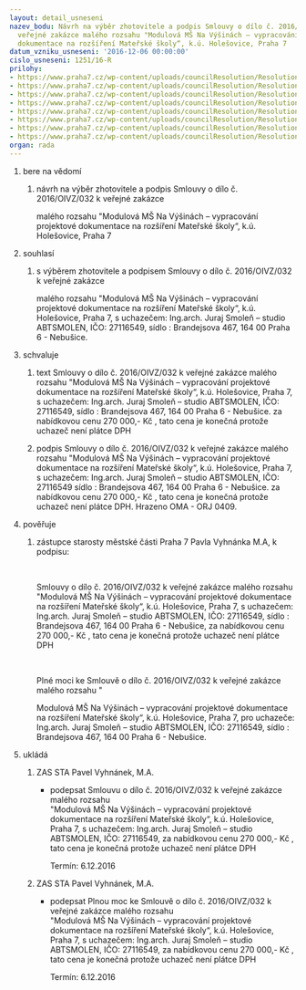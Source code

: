 ```yaml
---
layout: detail_usneseni
nazev_bodu: Návrh na výběr zhotovitele a podpis Smlouvy o dílo č. 2016/OIVZ/032 k
  veřejné zakázce malého rozsahu "Modulová MŠ Na Výšinách – vypracování projektové
  dokumentace na rozšíření Mateřské školy“, k.ú. Holešovice, Praha 7
datum_vzniku_usneseni: '2016-12-06 00:00:00'
cislo_usneseni: 1251/16-R
prilohy:
- https://www.praha7.cz/wp-content/uploads/councilResolution/Resolutions/28424/export/1_Duvodova_zprava_2560~142725.doc
- https://www.praha7.cz/wp-content/uploads/councilResolution/Resolutions/28424/export/2Zduvodnenizadanizakazkyjednomudodavateli~142724.pdf
- https://www.praha7.cz/wp-content/uploads/councilResolution/Resolutions/28424/export/4Krycilistnabidky~142722.pdf
- https://www.praha7.cz/wp-content/uploads/councilResolution/Resolutions/28424/export/5Smlouvaodilokonecna~142721.doc
- https://www.praha7.cz/wp-content/uploads/councilResolution/Resolutions/28424/export/6PlnamocPrilohac3smlouvyodilo~142720.doc
- https://www.praha7.cz/wp-content/uploads/councilResolution/Resolutions/28424/export/7Vyzvakpodaninabidky~142719.pdf
- https://www.praha7.cz/wp-content/uploads/councilResolution/Resolutions/28424/export/8ORJurajSmolen~142718.pdf
- https://www.praha7.cz/wp-content/uploads/councilResolution/Resolutions/28424/export/export~297151.pdf
organ: rada
---
```

<OL class=urzList_view id=urzList>
<LI class=urzClass1><SPAN name="1">bere na vědomí</SPAN> 
<OL class=urzOlClass>
<LI class=urzClass2 style="TEXT-ALIGN: left"><SPAN>
<P>návrh na výběr zhotovitele a podpis Smlouvy o dílo č. 2016/OIVZ/032 k veřejné zakázce</P>
<P>malého rozsahu "Modulová MŠ Na Výšinách – vypracování projektové dokumentace na rozšíření Mateřské školy“, k.ú. Holešovice, Praha 7</P></SPAN></LI></OL></LI>
<LI class=urzClass1><SPAN name="26">souhlasí</SPAN> 
<OL class=urzOlClass>
<LI class=urzClass2 style="TEXT-ALIGN: left"><SPAN>
<P>s výběrem zhotovitele a podpisem Smlouvy o dílo č. 2016/OIVZ/032 k veřejné zakázce</P>
<P>malého rozsahu "Modulová MŠ Na Výšinách – vypracování projektové dokumentace na rozšíření Mateřské školy“, k.ú. Holešovice, Praha 7, s uchazečem: Ing.arch. Juraj Smoleň – studio ABTSMOLEN, IČO: 27116549,&nbsp;sídlo : Brandejsova 467, 164 00 Praha 6 - Nebušice.</P></SPAN></LI></OL></LI>
<LI class=urzClass1><SPAN name="24">schvaluje</SPAN> 
<OL class=urzOlClass>
<LI class=urzClass2 style="TEXT-ALIGN: left"><SPAN>
<P>text Smlouvy o dílo č. 2016/OIVZ/032 k veřejné zakázce malého rozsahu "Modulová MŠ Na Výšinách – vypracování projektové dokumentace na rozšíření Mateřské školy“, k.ú. Holešovice, Praha 7, s uchazečem: Ing.arch. Juraj Smoleň – studio ABTSMOLEN, IČO: 27116549, sídlo : Brandejsova 467, 164 00 Praha 6 - Nebušice. za nabídkovou cenu&nbsp;270 000,- Kč , tato cena je konečná protože uchazeč není plátce DPH</P></SPAN></LI>
<LI class=urzClass2 style="TEXT-ALIGN: left"><SPAN>
<P>podpis Smlouvy o dílo č. 2016/OIVZ/032 k veřejné zakázce malého rozsahu "Modulová MŠ Na Výšinách – vypracování projektové dokumentace na rozšíření Mateřské školy“, k.ú. Holešovice, Praha 7, s uchazečem: Ing.arch. Juraj Smoleň – studio ABTSMOLEN, IČO: 27116549 sídlo : Brandejsova 467, 164 00 Praha 6 - Nebušice. za nabídkovou cenu 270 000,- Kč , tato cena je konečná protože uchazeč není plátce DPH. Hrazeno&nbsp;OMA - ORJ 0409.</P></SPAN></LI></OL></LI>
<LI class=urzClass1><SPAN name="16">pověřuje</SPAN> 
<OL class=urzOlClass>
<LI class=urzClass2 style="TEXT-ALIGN: left"><SPAN>
<P>zástupce starosty městské části Praha 7 Pavla Vyhnánka M.A, k podpisu:</P>
<P>&nbsp;</P>
<P>Smlouvy o dílo č. 2016/OIVZ/032 k veřejné zakázce malého rozsahu "Modulová MŠ Na Výšinách – vypracování projektové dokumentace na rozšíření Mateřské školy“, k.ú. Holešovice, Praha 7, s uchazečem: Ing.arch. Juraj Smoleň – studio ABTSMOLEN, IČO: 27116549, sídlo : Brandejsova 467, 164 00 Praha 6 - Nebušice, za nabídkovou cenu 270 000,- Kč , tato cena je konečná protože uchazeč není plátce DPH</P>
<P>&nbsp;</P>
<P>Plné moci ke Smlouvě o dílo č. 2016/OIVZ/032 k veřejné zakázce malého rozsahu "</P>
<P>Modulová MŠ Na Výšinách – vypracování projektové dokumentace na rozšíření Mateřské školy“, k.ú. Holešovice, Praha 7, pro uchazeče: Ing.arch. Juraj Smoleň – studio ABTSMOLEN, IČO: 27116549, sídlo : Brandejsova 467, 164 00 Praha 6 - Nebušice.</P></SPAN></LI></OL></LI>
<LI class=urzClass1 id=urzUkoly><SPAN name="1">ukládá</SPAN>
<OL class=urzOlClass>
<LI class=urzClass2><SPAN>
<P>ZAS STA Pavel Vyhnánek, M.A.</P></SPAN>
<UL class=urzUlClass>
<LI class=urzClass3><SPAN>
<P>podepsat Smlouvu o dílo č. 2016/OIVZ/032 k veřejné zakázce malého rozsahu<BR>"Modulová MŠ Na Výšinách – vypracování projektové dokumentace na rozšíření Mateřské školy“, k.ú. Holešovice, Praha 7, s uchazečem: Ing.arch. Juraj Smoleň – studio ABTSMOLEN, IČO: 27116549, za nabídkovou cenu 270 000,- Kč , tato cena je konečná protože uchazeč není plátce DPH</P></SPAN><SPAN class=urzUkolTermin>Termín:&nbsp;6.12.2016</SPAN></LI></UL></LI>
<LI class=urzClass2><SPAN>
<P>ZAS STA Pavel Vyhnánek, M.A.</P></SPAN>
<UL class=urzUlClass>
<LI class=urzClass3><SPAN>
<P>podepsat Plnou moc ke Smlouvě o dílo č. 2016/OIVZ/032 k veřejné zakázce malého rozsahu<BR>"Modulová MŠ Na Výšinách – vypracování projektové dokumentace na rozšíření Mateřské školy“, k.ú. Holešovice, Praha 7, s uchazečem: Ing.arch. Juraj Smoleň – studio ABTSMOLEN, IČO: 27116549, za nabídkovou cenu 270 000,- Kč , tato cena je konečná protože uchazeč není plátce DPH</P></SPAN><SPAN class=urzUkolTermin>Termín:&nbsp;6.12.2016</SPAN></LI></UL></LI></OL></LI></OL>